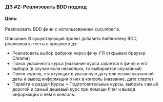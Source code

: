 ### ДЗ #2: Реализовать BDD подход

#### Цель:
Реализовать BDD фичи с использованием cucumber'a.

Описание:
В существующий проект добавить библиотеку BDD, реализовать тесты с прошлого дз:
- Реализовать выбор фабрики через фичу ("Я открываю браузер Chrome)
- Поиск указанного курса (название курса задается в фиче) и его выбора (в случае если несколько, то выбирается случайный)
- Поиск курсов, стартующих в указанную дату или позже указанной даты и вывод информации о них в консоль (название, дата старта)
- Перейти в раздел Курсы > Подготовительные курсы, выбрать самый дорогой и самый дешевый курс при помощи filter и вывод информации о нем в консоль.